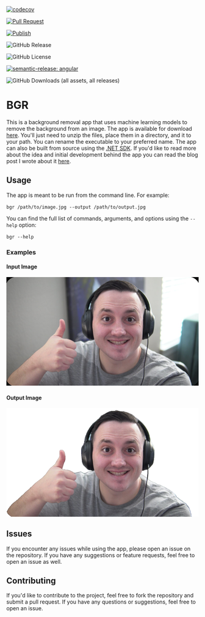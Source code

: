 [![codecov](https://codecov.io/gh/StevanFreeborn/bgr/graph/badge.svg?token=5qp2LpvOZA)](https://codecov.io/gh/StevanFreeborn/bgr)

[![Pull Request](https://github.com/StevanFreeborn/bgr/actions/workflows/pull_request.yml/badge.svg)](https://github.com/StevanFreeborn/bgr/actions/workflows/pull_request.yml)

[![Publish](https://github.com/StevanFreeborn/bgr/actions/workflows/publish.yml/badge.svg)](https://github.com/StevanFreeborn/bgr/actions/workflows/publish.yml)

![GitHub Release](https://img.shields.io/github/v/release/StevanFreeborn/bgr?display_name=tag)

![GitHub License](https://img.shields.io/github/license/StevanFreeborn/bgr)

[![semantic-release: angular](https://img.shields.io/badge/semantic--release-angular-e10079?logo=semantic-release)](https://github.com/semantic-release/semantic-release)

![GitHub Downloads (all assets, all releases)](https://img.shields.io/github/downloads/StevanFreeborn/bgr/total)

# BGR

This is a background removal app that uses machine learning models to remove the background from an image. The app is available for download [here](). You'll just need to unzip the files, place them in a directory, and it to your path. You can rename the executable to your preferred name. The app can also be built from source using the [.NET SDK](https://dotnet.microsoft.com/download). If you'd like to read more about the idea and initial development behind the app you can read the blog post I wrote about it [here](https://blog.stevanfreeborn.com/building-a-background-removal-app-with-machine-learning-and-dotnet).

## Usage

The app is meant to be run from the command line. For example:

```pwsh
bgr /path/to/image.jpg --output /path/to/output.jpg
```

You can find the full list of commands, arguments, and options using the `--help` option:

```pwsh
bgr --help
```

### Examples

#### Input Image

![Input Image](examples/input.png)

#### Output Image

![Output Image](examples/output.png)

## Issues

If you encounter any issues while using the app, please open an issue on the repository. If you have any suggestions or feature requests, feel free to open an issue as well.

## Contributing

If you'd like to contribute to the project, feel free to fork the repository and submit a pull request. If you have any questions or suggestions, feel free to open an issue.
